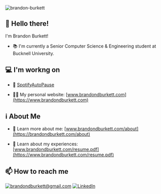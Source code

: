 <p align="left"> <img src="https://komarev.com/ghpvc/?username=brandon-burkett&label=Profile%20views&color=0e75b6&style=flat" alt="brandon-burkett" /> </p>

<h2>👋 Hello there!</h2>

I'm Brandon Burkett! 

- 📚 I'm currently a Senior Computer Science & Engineering student at Bucknell University. 

<h2>💻 I'm workng on</h2>

- 🔭 [SpotifyAutoPause](https://github.com/Brandon-Burkett/SpotifyAutoPause)

- 👨‍💻 My personal website: [www.brandondburkett.com](https://www.brandondburkett.com)

<h2> ℹ About Me</h2>

- 📖 Learn more about me: [www.brandondburkett.com/about](https://brandondburkett.com/about)

- 📄 Learn about my experiences: [www.brandondburkett.com/resume.pdf](https://www.brandondburkett.com/resume.pdf)

<h2>📫 How to reach me</h2>

<a href="mailto:brandondburkett@gmail.com">![brandondburkett@gmail.com](https://img.shields.io/badge/Gmail-D14836?style=for-the-badge&logo=gmail&logoColor=white)</a> <a href="https://www.linkedin.com/in/brandon-burkett/">![LinkedIn](https://img.shields.io/badge/LinkedIn-0077B5?style=for-the-badge&logo=linkedin&logoColor=white)</a>




